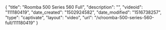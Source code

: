 {
    "title": "Roomba 500 Series 560 Full",
    "description": "",
    "videoid": "111180419",
    "date_created": "1502924582",
    "date_modified": "1516738257",
    "type": "captivate",
    "layout": "video",
    "url": "\/v\/roomba-500-series-560-full\/111180419"
}